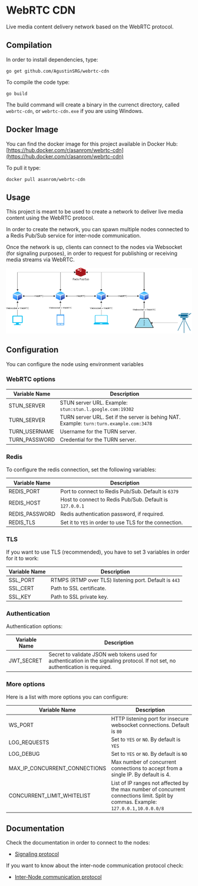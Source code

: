 # WebRTC CDN

Live media content delivery network based on the WebRTC protocol.

## Compilation

In order to install dependencies, type:

```
go get github.com/AgustinSRG/webrtc-cdn
```

To compile the code type:

```
go build
```

The build command will create a binary in the currenct directory, called `webrtc-cdn`, or `webrtc-cdn.exe` if you are using Windows.

## Docker Image

You can find the docker image for this project available in Docker Hub: [https://hub.docker.com/r/asanrom/webrtc-cdn](https://hub.docker.com/r/asanrom/webrtc-cdn)

To pull it type:

```
docker pull asanrom/webrtc-cdn
```

## Usage

This project is meant to be used to create a network to deliver live media content using the WebRTC protocol.

In order to create the network, you can spawn multiple nodes connected to a Redis Pub/Sub service for inter-node communication.

Once the network is up, clients can connect to the nodes via Websocket (for signaling purposes), in order to request for publishing or receiving media streams via WebRTC.

![Network example](./doc/network.drawio.png "Network example")

## Configuration

You can configure the node using environment variables

### WebRTC options

| Variable Name | Description |
|---|---|
| STUN_SERVER | STUN server URL. Example: `stun:stun.l.google.com:19302` |
| TURN_SERVER | TURN server URL. Set if the server is behing NAT. Example: `turn:turn.example.com:3478` |
| TURN_USERNAME | Username for the TURN server. |
| TURN_PASSWORD | Credential for the TURN server. |

### Redis

To configure the redis connection, set the following variables:

| Variable Name | Description |
|---|---|
| REDIS_PORT | Port to connect to Redis Pub/Sub. Default is `6379` |
| REDIS_HOST | Host to connect to Redis Pub/Sub. Default is `127.0.0.1` |
| REDIS_PASSWORD | Redis authentication password, if required. |
| REDIS_TLS | Set it to `YES` in order to use TLS for the connection. |

### TLS

If you want to use TLS (recommended), you have to set 3 variables in order for it to work:

| Variable Name | Description |
|---|---|
| SSL_PORT | RTMPS (RTMP over TLS) listening port. Default is `443` |
| SSL_CERT | Path to SSL certificate. |
| SSL_KEY | Path to SSL private key. |

### Authentication

Authentication options:

| Variable Name | Description |
|---|---|
| JWT_SECRET | Secret to validate JSON web tokens used for authentication in the signaling protocol. If not set, no authentication is required. |

### More options

Here is a list with more options you can configure:

| Variable Name | Description |
|---|---|
| WS_PORT | HTTP listening port for insecure websocket connections. Default is `80` |
| LOG_REQUESTS | Set to `YES` or `NO`. By default is `YES` |
| LOG_DEBUG | Set to `YES` or `NO`. By default is `NO` |
| MAX_IP_CONCURRENT_CONNECTIONS | Max number of concurrent connections to accept from a single IP. By default is 4. |
| CONCURRENT_LIMIT_WHITELIST | List of IP ranges not affected by the max number of concurrent connections limit. Split by commas. Example: `127.0.0.1,10.0.0.0/8` |

## Documentation

Check the documentation in order to connect to the nodes:

 - [Signaling protocol](./doc/signaling.md)

If you want to know about the inter-node communication protocol check:

 - [Inter-Node communication protocol](./doc/redis.md)
